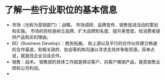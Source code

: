 # 了解一些行业职位的基本信息
* 市场（也称为营销部门）：战略。
    市场调研、品牌宣传、销售促进活动的策划和实施。
    市场的目标是树立品牌，扩大品牌知名度、提升美誉度，给消费者提供产品购买的理由。
* BD（Business Develop）：商务拓展。
    和上游以及平行的合作伙伴建立畅通的合作渠道，和相关政府、协会等机构沟通以寻求支持并争取资源。简单点说，就是找企业洽谈合作。
* 销售：战术。
    销售部的具体工作就是拜访客户，向客户推销产品，提高销售业绩和公司利润。
* 